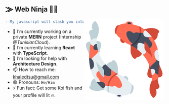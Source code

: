 ## ⨠ Web Ninja 🐱‍👤

<img src="https://github.com/BangaFlow/BangaFlow/blob/master/images/koi_fish.png" align="right" width="256" height="256"/>

```diff
- My javascript will slash you into pieces!
```

- 🔭 I’m currently working on a private **MERN** project (Internship *@TunisianCloud*).
- 🌱 I’m currently learning **React** with **TypeScript**.
- 🤔 I’m looking for help with **Architecture Design**.
- 📫 How to reach me: khaledtsu@gmail.com
- 😄 Pronouns: `He/Him`
- ⚡ Fun fact: Get some Koi fish and your profile will lit 🔥.
